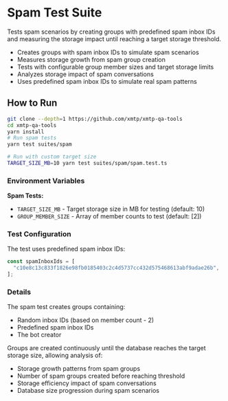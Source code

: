 # Spam Test Suite

Tests spam scenarios by creating groups with predefined spam inbox IDs and measuring the storage impact until reaching a target storage threshold.

- Creates groups with spam inbox IDs to simulate spam scenarios
- Measures storage growth from spam group creation
- Tests with configurable group member sizes and target storage limits
- Analyzes storage impact of spam conversations
- Uses predefined spam inbox IDs to simulate real spam patterns

## How to Run

```bash
git clone --depth=1 https://github.com/xmtp/xmtp-qa-tools
cd xmtp-qa-tools
yarn install
# Run spam tests
yarn test suites/spam

# Run with custom target size
TARGET_SIZE_MB=10 yarn test suites/spam/spam.test.ts
```

### Environment Variables

**Spam Tests:**

- `TARGET_SIZE_MB` - Target storage size in MB for testing (default: 10)
- `GROUP_MEMBER_SIZE` - Array of member counts to test (default: [2])

### Test Configuration

The test uses predefined spam inbox IDs:

```typescript
const spamInboxIds = [
  "c10e8c13c833f1826e98fb0185403c2c4d5737cc432d575468613abf9adae26b",
];
```

### Details

The spam test creates groups containing:

- Random inbox IDs (based on member count - 2)
- Predefined spam inbox IDs
- The bot creator

Groups are created continuously until the database reaches the target storage size, allowing analysis of:

- Storage growth patterns from spam groups
- Number of spam groups created before reaching threshold
- Storage efficiency impact of spam conversations
- Database size progression during spam scenarios
